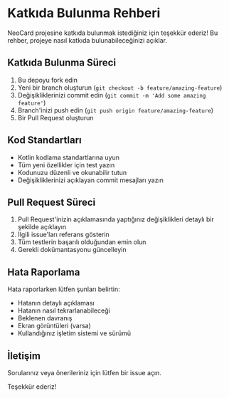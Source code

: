# Katkıda Bulunma Rehberi

NeoCard projesine katkıda bulunmak istediğiniz için teşekkür ederiz! Bu rehber, projeye nasıl katkıda bulunabileceğinizi açıklar.

## Katkıda Bulunma Süreci

1. Bu depoyu fork edin
2. Yeni bir branch oluşturun (`git checkout -b feature/amazing-feature`)
3. Değişikliklerinizi commit edin (`git commit -m 'Add some amazing feature'`)
4. Branch'inizi push edin (`git push origin feature/amazing-feature`)
5. Bir Pull Request oluşturun

## Kod Standartları

- Kotlin kodlama standartlarına uyun
- Tüm yeni özellikler için test yazın
- Kodunuzu düzenli ve okunabilir tutun
- Değişikliklerinizi açıklayan commit mesajları yazın

## Pull Request Süreci

1. Pull Request'inizin açıklamasında yaptığınız değişiklikleri detaylı bir şekilde açıklayın
2. İlgili issue'ları referans gösterin
3. Tüm testlerin başarılı olduğundan emin olun
4. Gerekli dokümantasyonu güncelleyin

## Hata Raporlama

Hata raporlarken lütfen şunları belirtin:
- Hatanın detaylı açıklaması
- Hatanın nasıl tekrarlanabileceği
- Beklenen davranış
- Ekran görüntüleri (varsa)
- Kullandığınız işletim sistemi ve sürümü

## İletişim

Sorularınız veya önerileriniz için lütfen bir issue açın.

Teşekkür ederiz! 